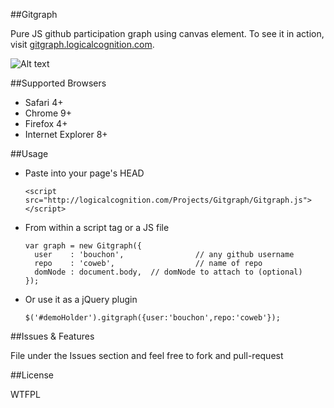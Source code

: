 ##Gitgraph

Pure JS github participation graph using canvas element. To see it in action, visit [gitgraph.logicalcognition.com](http://gitgraph.logicalcognition.com).

![Alt text](http://logicalcognition.com/Projects/Gitgraph/demo/images/screenshot.png)

##Supported Browsers

* Safari 4+
* Chrome 9+
* Firefox 4+
* Internet Explorer 8+

##Usage

* Paste into your page's HEAD

	```console
	<script src="http://logicalcognition.com/Projects/Gitgraph/Gitgraph.js"></script>
	```

* From within a script tag or a JS file
	
	```console
	var graph = new Gitgraph({ 
	  user    : 'bouchon',                // any github username
	  repo    : 'coweb',                  // name of repo
	  domNode : document.body,  // domNode to attach to (optional)
	});
	```

* Or use it as a jQuery plugin

	```console
	$('#demoHolder').gitgraph({user:'bouchon',repo:'coweb'});
	```

##Issues & Features

File under the Issues section and feel free to fork and pull-request

##License

WTFPL